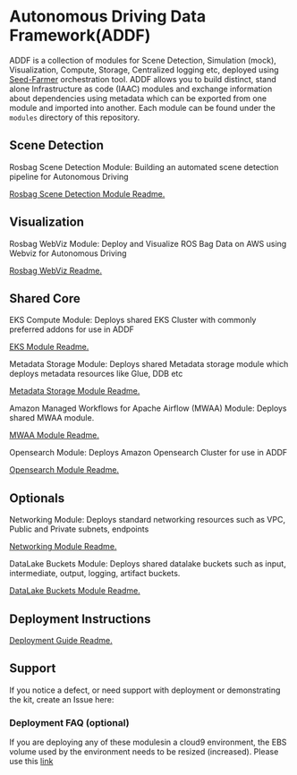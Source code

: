 # Autonomous Driving Data Framework(ADDF)

ADDF is a collection of modules for Scene Detection, Simulation (mock), Visualization, Compute, Storage, Centralized logging etc, deployed using [Seed-Farmer](https://github.com/awslabs/seed-farmer) orchestration tool. ADDF allows you to build distinct, stand alone Infrastructure as code (IAAC) modules and exchange information about dependencies using metadata which can be exported from one module and imported into another. Each module can be found under the `modules` directory of this repository.

## Scene Detection

Rosbag Scene Detection Module: Building an automated scene detection pipeline for Autonomous Driving

[Rosbag Scene Detection Module Readme.](modules/analysis/README.md)

## Visualization

Rosbag WebViz Module: Deploy and Visualize ROS Bag Data on AWS using Webviz for Autonomous Driving

[Rosbag WebViz Readme.](modules/demo-only/rosbag-webviz/README.md)

## Shared Core

EKS Compute Module: Deploys shared EKS Cluster with commonly preferred addons for use in ADDF

[EKS Module Readme.](modules/core/eks/README.md)

Metadata Storage Module: Deploys shared Metadata storage module which deploys metadata resources like Glue, DDB etc

[Metadata Storage Module Readme.](modules/core/metadata-storage/README.md)

Amazon Managed Workflows for Apache Airflow (MWAA) Module: Deploys shared MWAA module.

[MWAA Module Readme.](modules/core/mwaa/README.md)

Opensearch Module: Deploys Amazon Opensearch Cluster for use in ADDF

[Opensearch Module Readme.](modules/core/opensearch/README.md)

## Optionals

Networking Module: Deploys standard networking resources such as VPC, Public and Private subnets, endpoints

[Networking Module Readme.](modules/optionals/networking/README.md)

DataLake Buckets Module: Deploys shared datalake buckets such as input, intermediate, output, logging, artifact buckets.

[DataLake Buckets Module Readme.](modules/optionals/datalake-buckets/README.md)

## Deployment Instructions

[Deployment Guide Readme.](docs/deployment_guide.md)

## Support

If you notice a defect, or need support with deployment or demonstrating the kit, create an Issue here: 

### Deployment FAQ (optional)

If you are deploying any of these modulesin a cloud9 environment, the EBS volume used by the environment needs to be resized (increased). Please use this [link]( https://docs.aws.amazon.com/cloud9/latest/user-guide/move-environment.html)
